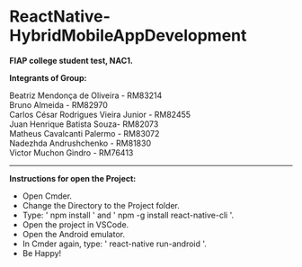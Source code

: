 # ReactNative-HybridMobileAppDevelopment
<b>FIAP college student test, NAC1.

Integrants of Group:  </b>

Beatriz Mendonça de Oliveira - RM83214<br> Bruno Almeida - RM82970 <br> Carlos César Rodrigues Vieira Junior - RM82455 <br> Juan Henrique Batista Souza- RM82073 <br> Matheus Cavalcanti Palermo - RM83072 <br> Nadezhda Andrushchenko - RM81830 <br> Victor Muchon Gindro - RM76413   

-----------------------  

<b>Instructions for open the Project:</b>  
- Open Cmder. 
- Change the Directory to the Project folder. 
- Type: ' npm install ' and ' npm -g install react-native-cli '. 
- Open the project in VSCode. 
- Open the Android emulator. 
- In Cmder again, type: ' react-native run-android '. 
- Be Happy!
